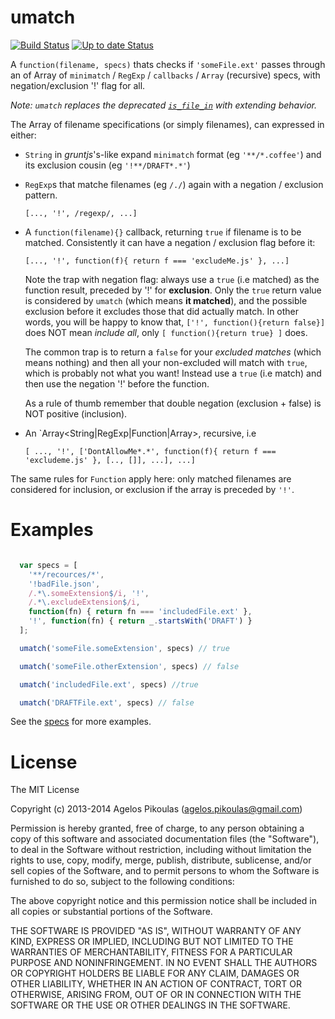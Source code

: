 # umatch

[![Build Status](https://travis-ci.org/anodynos/umatch.svg?branch=master)](https://travis-ci.org/anodynos/umatch)
[![Up to date Status](https://david-dm.org/anodynos/umatch.png)](https://david-dm.org/anodynos/umatch.png)

A `function(filename, specs)` thats checks if `'someFile.ext'` passes through an of Array of `minimatch` / `RegExp` / `callbacks` / `Array` (recursive) specs, with negation/exclusion '!' flag for all.

_Note: `umatch` replaces the deprecated [`is_file_in`](http://github.com/anodynos/is_file_in) with extending behavior._

The Array of filename specifications (or simply filenames), can expressed in either:

  * `String` in *gruntjs*'s-like expand `minimatch` format (eg `'**/*.coffee'`) and its exclusion cousin (eg `'!**/DRAFT*.*'`)


  * `RegExp`s that matche filenames (eg `/./`) again with a negation / exclusion pattern.

    ```
    [..., '!', /regexp/, ...]
    ```


  * A `function(filename){}` callback, returning `true` if filename is to be matched. Consistently it can have a negation / exclusion flag before it:


    ```
    [..., '!', function(f){ return f === 'excludeMe.js' }, ...]
    ```

    Note the trap with negation flag: always use a `true` (i.e matched) as the function result, preceded by '!' for **exclusion**. Only the `true` return value is considered by `umatch` (which means **it matched**), and the possible exclusion before it excludes those that did actually match. In other words, you will be happy to know that, `['!', function(){return false}]` does NOT mean *include all*, only `[ function(){return true} ]` does.

    The common trap is to return a `false` for your *excluded matches* (which means nothing) and then all your non-excluded will match with `true`, which is probably not what you want! Instead use a `true` (i.e match) and then use the negation '!' before the function.

    As a rule of thumb remember that double negation (exclusion + false) is NOT positive (inclusion).


  * An `Array<String|RegExp|Function|Array>, recursive, i.e


     ```
     [ ..., '!', ['DontAllowMe*.*', function(f){ return f === 'excludeme.js' }, [.., []], ...], ...]
     ```

  The same rules for `Function` apply here: only matched filenames are considered for inclusion, or exclusion if the array is preceded by `'!'`.

# Examples

```javascript

  var specs = [
    '**/recources/*',
    '!badFile.json',
    /.*\.someExtension$/i, '!',
    /.*\.excludeExtension$/i,
    function(fn) { return fn === 'includedFile.ext' },
    '!', function(fn) { return _.startsWith('DRAFT') }
  ];

  umatch('someFile.someExtension', specs) // true

  umatch('someFile.otherExtension', specs) // false

  umatch('includedFile.ext', specs) //true

  umatch('DRAFTFile.ext', specs) // false

```

See the [specs](https://github.com/anodynos/umatch/blob/master/source/spec/umatch-spec.coffee) for more examples.

# License

The MIT License

Copyright (c) 2013-2014 Agelos Pikoulas (agelos.pikoulas@gmail.com)

Permission is hereby granted, free of charge, to any person
obtaining a copy of this software and associated documentation
files (the "Software"), to deal in the Software without
restriction, including without limitation the rights to use,
copy, modify, merge, publish, distribute, sublicense, and/or sell
copies of the Software, and to permit persons to whom the
Software is furnished to do so, subject to the following
conditions:

The above copyright notice and this permission notice shall be
included in all copies or substantial portions of the Software.

THE SOFTWARE IS PROVIDED "AS IS", WITHOUT WARRANTY OF ANY KIND,
EXPRESS OR IMPLIED, INCLUDING BUT NOT LIMITED TO THE WARRANTIES
OF MERCHANTABILITY, FITNESS FOR A PARTICULAR PURPOSE AND
NONINFRINGEMENT. IN NO EVENT SHALL THE AUTHORS OR COPYRIGHT
HOLDERS BE LIABLE FOR ANY CLAIM, DAMAGES OR OTHER LIABILITY,
WHETHER IN AN ACTION OF CONTRACT, TORT OR OTHERWISE, ARISING
FROM, OUT OF OR IN CONNECTION WITH THE SOFTWARE OR THE USE OR
OTHER DEALINGS IN THE SOFTWARE.

